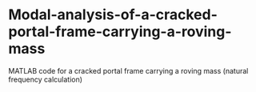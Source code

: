 # Modal-analysis-of-a-cracked-portal-frame-carrying-a-roving-mass
MATLAB code for a cracked portal frame carrying a roving mass (natural frequency calculation)
